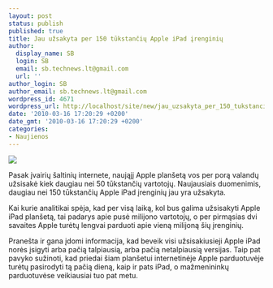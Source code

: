 ```yaml
---
layout: post
status: publish
published: true
title: Jau užsakyta per 150 tūkstančių Apple iPad įrenginių
author:
  display_name: SB
  login: SB
  email: sb.technews.lt@gmail.com
  url: ''
author_login: SB
author_email: sb.technews.lt@gmail.com
wordpress_id: 4671
wordpress_url: http://localhost/site/new/jau_uzsakyta_per_150_tukstanciu_apple_ipad_irenginiu/
date: '2010-03-16 17:20:29 +0200'
date_gmt: '2010-03-16 17:20:29 +0200'
categories:
- Naujienos
---
```

<div class="imgright"><img src="http://t3.gstatic.com/images?q=tbn:pgRDaGlekoMfsM:http://www.pma-show.com/news_images/00668_apple-ipad-photo.jpg"  /></div>
<p>Pasak įvairių šaltinių internete, naująjį Apple planšetą vos per porą valandų užsisakė kiek daugiau nei 50 tūkstančių vartotojų. Naujausiais duomenimis, daugiau nei 150 tūkstančių Apple iPad įrenginių jau yra užsakyta.</p>
<p>Kai kurie analitikai spėja, kad per visą laiką, kol bus galima užsisakyti Apple iPad planšetą, tai padarys apie pusė milijono vartotojų, o per pirmąsias dvi savaites Apple turėtų lengvai parduoti apie vieną milijoną šių įrenginių. </p>
<p>Pranešta ir gana įdomi informacija, kad beveik visi užsisakiusieji Apple iPad norės įsigyti arba pačią talpiausią, arba pačią netalpiausią versijas. Taip pat pavyko sužinoti, kad priedai šiam planšetui internetinėje Apple parduotuvėje turėtų pasirodyti tą pačią dieną, kaip ir pats iPad, o mažmenininkų parduotuvėse veikiausiai tuo pat metu.<br /></p>
